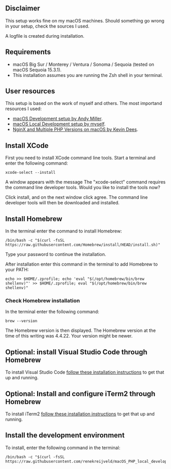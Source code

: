 ## Disclaimer

This setup works fine on my macOS machines. Should something go wrong in your setup, check the sources I used.

A logfile is created during installation.

## Requirements

- macOS Big Sur / Monterey / Ventura / Sonoma / Sequoia (tested on macOS Sequoia 15.3.1).
- This installation assumes you are running the Zsh shell in your terminal.

## User resources

This setup is based on the work of myself and others. The most importand resources I used:

- <a href="https://getgrav.org/blog/macos-sequoia-apache-multiple-php-versions">macOS Development setup by Andy Miller</a>.
- <a href="https://github.com/renekreijveld/macOS-Local-Development-Setup/tree/master">macOS Local Development setup by myself</a>.
- <a href="https://kevdees.com/install-nginx-amp-multiple-php-versions-on-macos-15-sequoia/">NginX and Multiple PHP Versions on macOS by Kevin Dees</a>.

## Install XCode

First you need to install XCode command line tools. Start a terminal and enter the following command:

```
xcode-select --install
```

A window appears with the message The "xcode-select" command requires the command line developer tools. Would you like to install the tools now?

Click install, and on the next window click agree. The command line developer tools will then be downloaded and installed.

## Install Homebrew

In the terminal enter the command to install Homebrew:

```
/bin/bash -c "$(curl -fsSL https://raw.githubusercontent.com/Homebrew/install/HEAD/install.sh)"
```

Type your password to continue the installation.

After installation enter this command in the terminal to add Homebrew to your PATH:

```
echo >> $HOME/.zprofile; echo 'eval "$(/opt/homebrew/bin/brew shellenv)"' >> $HOME/.zprofile; eval "$(/opt/homebrew/bin/brew shellenv)"
```

### Check Homebrew installation

In the terminal enter the following command:

```
brew --version
```

The Homebrew version is then displayed. The Homebrew version at the time of this writing was 4.4.22. Your version might be newer.

## Optional: install Visual Studio Code through Homebrew

To install Visual Studio Code <a href="https://github.com/renekreijveld/macOS_PHP_local_development/blob/main/Casks/install_vscode.md" target="_blank">follow these installation instructions</a> to get that up and running.

## Optional: Install and configure iTerm2 through Homebrew

To install iTerm2 <a href="https://github.com/renekreijveld/macOS_PHP_local_development/blob/main/Casks/install_iterm2.md" target="_blank">follow these installation instructions</a> to get that up and running.

## Install the development environment

To install, enter the following command in the terminal:

```
/bin/bash -c "$(curl -fsSL https://raw.githubusercontent.com/renekreijveld/macOS_PHP_local_development/refs/heads/main/Installer/macos_php_install.sh)"
```

